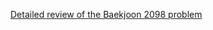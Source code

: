 [Detailed review of the Baekjoon 2098 problem](https://choicube84.github.io/study/2024/01/10/baekjoon_2098.html)
